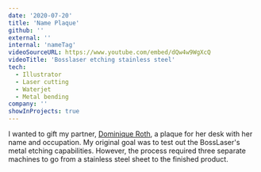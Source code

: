 ```yaml
---
date: '2020-07-20'
title: 'Name Plaque'
github: ''
external: ''
internal: 'nameTag'
videoSourceURL: https://www.youtube.com/embed/dQw4w9WgXcQ
videoTitle: 'Bosslaser etching stainless steel'
tech:
  - Illustrator
  - Laser cutting
  - Waterjet
  - Metal bending
company: ''
showInProjects: true
---
```


I wanted to gift my partner, [Dominique Roth](https://niqueroth.com/), a plaque for her desk with her name and occupation. My original goal was to test out the BossLaser's metal etching capabilities. However, the process required three separate machines to go from a stainless steel sheet to the finished product.
